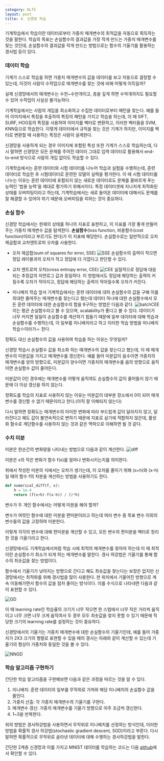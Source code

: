 ```yaml
---
category: DLfS
layout: post
title: 4. 신경망 학습
---
```

기계학습에서 학습이란 데이터로부터 가중치 매개변수의 최적값을 자동으로 획득하는 것을 말한다.
학습의 목표는 손실함수의 결과값을 가장 작게 만드는 가중치 매개변수를 찾는 것인데, 손실함수의 결과값을 작게 만드는 방법으로는 함수의 기울기를 활용하는 경사법 등이 있다.

### 데이터 학습
기계가 스스로 학습을 하면 가중치 매개변수의 값을 데이터를 보고 자동으로 결정할 수 있는데, 이것이 사람이 수작업으로 매개변수를 찾는 것에 비해 어떻게 이득일까?

실제 신경망에서의 매개변수는 수천~수만개이고, 층을 깊게 하면 수억개까지도 필요할 수 있어 수작업이 사실상 불가능하다.

기계학습에서는 사람의 개입을 최소화하고 수집한 데이터로부터 패턴을 찾는다. 예를 들어 이미지에서 특징을 추출하여 특징의 패턴을 가지고 학습을 하는데, 이 때 SIFT, SURF, HOG등의 특징을 사용하여 이미지를 벡터로 변환하고, 이러한 벡터들을 SVM, KNN등으로 학습한다. 이렇게 데이터에서 규칙을 찾는 것은 기계가 하지만, 이미지를 벡터로 변환할 때 사용하는 특징은 사람이 설계한다.

신경망을 사용하게 되는 경우 이미지에 포함된 특성 또한 기계가 스스로 학습하는데, 다시 말하면 신경망은 모든 문제를 주어진 데이터 그대로 입력 데이터로 활용해서 end-to-end 방식으로 사람의 개입 없이도 학습할 수 있다.

기계학습에서는 훈련 데이터와 시험 데이터를 나누어 학습과 실험을 수행하는데, 훈련 데이터로 학습한 후 시험데이터로 훈련한 모델의 실력을 평가한다. 이 때 시험 데이터를 나누는 이유는 훈련 데이터에 포함되지 않는 새로운 데이터로도 문제를 올바르게 푸는 능력인 '범용 능력'을 제대로 평가하기 위해서이다. 특정 데이터셋에 지나치게 최적화된 상태를 오버피팅이라고 하는데, 기계학습에서는 새로 들어온 데이터에 대해서도 문제를 잘 해결할 수 있어야 하기 때문에 오버피팅을 피하는 것이 중요하다.

### 손실 함수
신경망 학습에서는 현재의 상태를 하나의 지표로 표현하고, 이 지표를 가장 좋게 만들어주는 가중치 매개변수 값을 탐색한다. <b>손실함수</b>(loss function, 비용함수(cost function)이라고 부르기도 한다)가 이 지표에 해당한다. 손실함수로는 일반적으로 오차제곱합과 교차엔트로피 오차를 사용한다.

* 오차 제곱합(sum of squares for error, SSE)
![SSE](https://gityunjae.github.io/images/SSE.JPG)
손실함수의 출력이 작으면 정답 레이블과의 오차가 작고 정답에 더 가깝다고 판단할 수 있다.

* 교차 엔트로피 오차(cross entropy error, CEE)
![CEE](https://gityunjae.github.io/images/CEE.JPG)
실질적으로 정답에 대응되는 추정값의 자연로그 값과 동일하다. 이 방법에서도 정답에 해당하는 출력이 커질수록 오차가 작아지고, 정답에 해당하는 출력이 작아질수록 오차가 커진다.

* 미니배치 학습
앞서 기계학습에서는 훈련 데이터에 대하 손실함수의 값을 구해 이를 최대한 줄여주는 매개변수를 찾는다고 했는데 데이터 하나에 대한 손실함수에서 모든 훈련 데이터에 대한 손실함수의 합을 9구하는 방법은 다음과 같다.
![batchCEE](https://gityunjae.github.io/images/batchCEE.JPG)
이는 평균 손실함수라고 볼 수 있으며, scalability가 좋다고 볼 수 있다.
데이터가 너무 커지면 일일이 손실함수를 계산하기 힘들기 때문에 일부 데이터에 대해 학습과 손실함수를 수행하는데, 이 일부를 미니배치라고 하고 이러한 학습 방법을 미니배치 학습ㅇ이라가ㅗ 한다.

정확도 대신 손실함수의 값을 사용하여 학습을 하는 이유는 무엇일까?

신경망 학습시 손실함수 값을 최소화 하는 매개변수의 값을 찾는다고 했는데, 이 때 매개변수의 미분값을 가지고 매개변수를 갱신한다.
예를 들어 미분값이 음수이면 가중치의 매개변수를 양의 방향으로, 미분값이 양수이면 가중치의 매개변수를 음의 방향으로 움직이면 손실함수 값이 줄어든다.

미분값이 0인 경우에는 매개변수를 어떻게 움직여도 손실함수의 값이 줄어들지 않기 때문에 더 이상 갱신을 하지 않는다.

정확도를 학습의 지표로 사용하지 않는 이유는 미분값이 대부분 장소에서 0이 되어 매개변수를 갱신할 수 없기 때문이라고 한다.(아직 잘 이해되지 않는다)

다시 말하면 정확도는 매개변수의 미미한 변화에 따라 부드럽게 값이 달라지지 않고, 달라진다고 해도 값이 불연속적으로 변하기 때문에 지표로 삼기에 적합하지 않은데, 활성화 함수로 계단함수를 사용하지 않는 것과 같은 맥락으로 이해하면 될 것 같다.

### 수치 미분
미분은 한순간의 변화량을 나타내는 방법으로 다음과 같이 계산한다.
![diff](https://gityunjae.github.io/images/diff.JPG)

미분은 x의 작은 변화가 함수 f(x)를 얼마나 변화시키는지를 의미한다.

위에서 작성한 미분의 식에서는 오차가 생기는데, 이 오차를 줄이기 위해 (x+h)와 (x-h)일 때의 함수 f의 차분을 계산하는 방법을 사용하기도 한다.

``` python
def numerical_diff(f, x):
	h = 1e-4
	return (f(x+h)-f(x-h)) / (2*h)
```

변수가 두 개인 함수에서는 어떻게 미분을 해야 할까?

변수가 여럿인 함수에 대한 미분을 편미분이라고 하는데 여러 변수 중 목표 변수 이외의 변수들의 값을 고정하여 미분한다.

이렇게 각각의 변수에 대해 편미분을 계산할 수 있고, 모든 변수의 편미분을 벡터로 정리한 것을 기울기라고 한다.

신경망에서도 기계학습에서처럼 학습 시에 최적의 매개변수를 찾아야 하는데 이 때 최적이란 손실함수가 최소가 되게 하는 매개변수를 말한다. 경사 하강법은 기울기를 통해 함수의 최솟값을 찾는 방법이다.

함수에서 기울기가 낮아지는 방향으로 간다고 해도 최솟값을 찾는다는 보장은 없지만 신경망에서는 최적화를 위해 경사법을 많이 사용한다. 현 위치에서 기울어진 방향으로 계속 이동해가면서 함수의 값을 점차 줄이는 방식이다. 이를 수식으로 나타내면 다음과 같이 표현할 수 있다.

![GD](https://gityunjae.github.io/images/gradDesc.JPG)

이 때 learning rate인 학습율의 크기가 너무 작으면 한 스텝에서 너무 작은 거리씩 움직이고 너무 크면 너무 크게 움직여서 두 경우 모두 최솟값을 찾지 못할 수 있기 때문에 적당한 크기의 learning rate를 설정하는 것이 중요하다.

신경망에서의 기울기는 가중치 매개변수에 대한 손실함수의 기울기인데, 예를 들어 가중치가 2X3 크기의 행렬로 표현할 수 있을 때의 경사는 아래와 같이 계산할 수 있는데 기울기의 형상이 가중치와 동일한 것을 볼 수 있다.

![NNGD](https://gityunjae.github.io/images/nnGrad.JPG)

### 학습 알고리즘 구현하기
간단한 학습 알고리즘을 구현해보면 다음과 같은 과정을 따르는 것을 알 수 있다.

1. 미니배치: 훈련 데이터의 일부를 무작위로 가져와 해당 미니배치의 손실함수 값을 줄인다.
2. 가중치 산출: 각 가중치 매개변수의 기울기를 구한다.
3. 매개변수 갱신: 가중치 매개변수를 기울기 방향으로 아주 조금씩 갱신한다.
4. 1~3을 반복한다.

위의 방법은 경사하강법을 사용하면서 무작위로 미니배치를 선정하는 방식인데, 이러한 방법을 확률적 경사 하강법(stochastic gradient descent, SGD)이라고 부른다. 다시 말하면 확률적으로 무작위로 골라낸 데이터에 대해 수행하는 경사하강법을 말한다.

간단한 2계층 신경망과 이를 가지고 MNIST 데이터를 학습하는 코드는 다음 <a href=”https://github.com/gityunjae/DLfromScratch1/tree/main/Chap04%20Neural%20Net%20Train/mnist%20example”>github</a>에서 확인할 수 있다.
